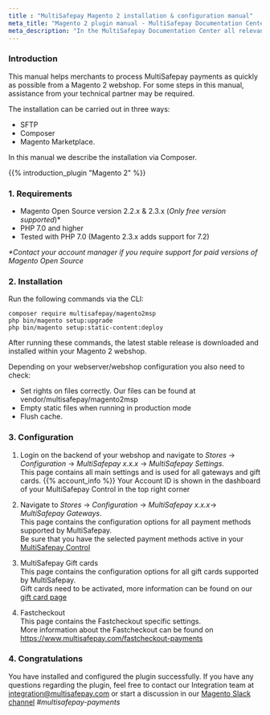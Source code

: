 ```yaml
---
title : "MultiSafepay Magento 2 installation & configuration manual"
meta_title: "Magento 2 plugin manual - MultiSafepay Documentation Center"
meta_description: "In the MultiSafepay Documentation Center all relevant information regarding our Plugins and API. As well as Support pages for Payment Method, Tools and General Questions. You can also find the contact details of our Support Team and Integration Team."
---
```


### Introduction

This manual helps merchants to process MultiSafepay payments as quickly as possible from a Magento 2 webshop. For some steps in this manual, assistance from your technical partner may be required.

The installation can be carried out in three ways:

+ SFTP
+ Composer
+ Magento Marketplace.

In this manual we describe the installation via Composer.

{{% introduction_plugin "Magento 2" %}}

### 1. Requirements
- Magento Open Source version 2.2.x & 2.3.x (_Only free version supported_)*
- PHP 7.0 and higher
- Tested with PHP 7.0 (Magento 2.3.x adds support for 7.2)

_*Contact your account manager if you require support for paid versions of Magento Open Source_

### 2. Installation
Run the following commands via the CLI:

```
composer require multisafepay/magento2msp
php bin/magento setup:upgrade
php bin/magento setup:static-content:deploy
```

After running these commands, the latest stable release is downloaded and installed within your
Magento 2 webshop.

Depending on your webserver/webshop configuration you also need to check:

- Set rights on files correctly. Our files can be found at vendor/multisafepay/magento2msp
- Empty static files when running in production mode
- Flush cache.

### 3. Configuration
1. Login on the backend of your webshop and navigate to _Stores_ -> _Configuration_ -> _MultiSafepay x.x.x_ -> _MultiSafepay Settings_.  
This page contains all main settings and is used for all gateways and gift cards.
{{% account_info %}}
Your Account ID is shown in the dashboard of your MultiSafepay Control in the top right corner

2. Navigate to _Stores_ -> _Configuration_ -> _MultiSafepay x.x.x_-> _MultiSafepay Gateways_.  
This page contains the configuration options for all payment methods supported by MultiSafepay.  
Be sure that you have the selected payment methods active in your [MultiSafepay Control](https://merchant.multisafepay.com)

3. MultiSafepay Gift cards  
This page contains the configuration options for all gift cards supported by MultiSafepay.  
Gift cards need to be activated, more information can be found on our [gift card page](/payment-methods/prepaid-cards/gift-cards/)

4. Fastcheckout  
This page contains the Fastcheckout specific settings.  
More information about the Fastcheckout can be found on https://www.multisafepay.com/fastcheckout-payments

### 4. Congratulations
You have installed and configured the plugin successfully. If you have any questions regarding the plugin, feel free to contact our Integration team at <integration@multisafepay.com> or start a discussion in our [Magento Slack channel](https://magentocommeng.slack.com) _#multisafepay-payments_
